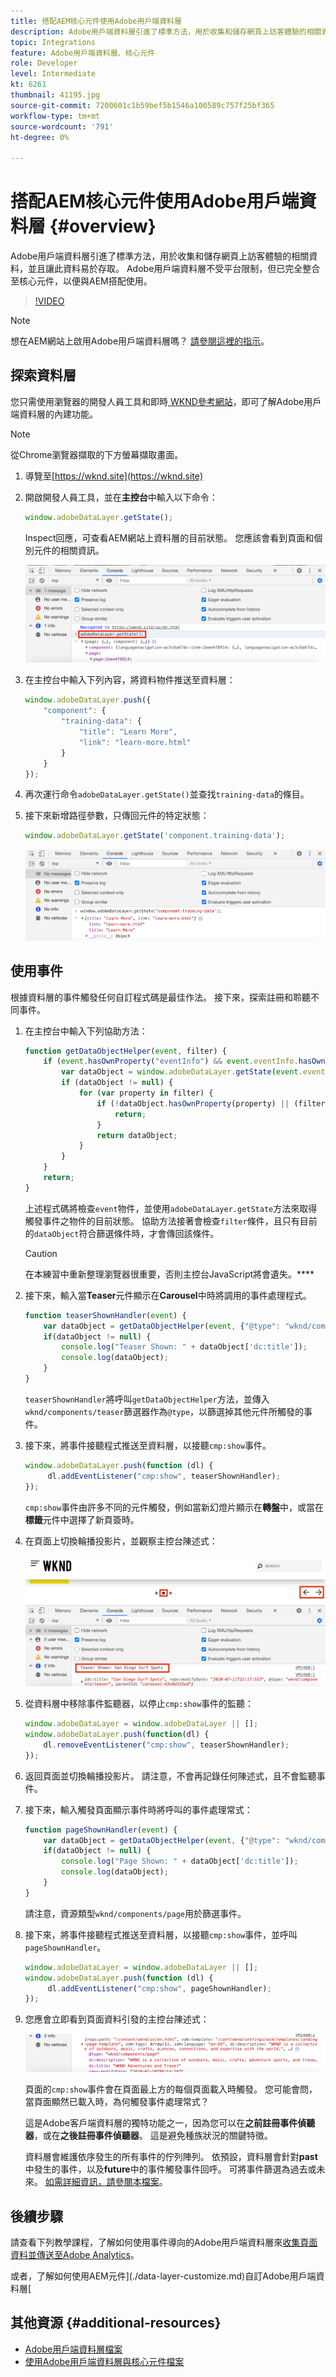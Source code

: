 ```yaml
---
title: 搭配AEM核心元件使用Adobe用戶端資料層
description: Adobe用戶端資料層引進了標準方法，用於收集和儲存網頁上訪客體驗的相關資料，並且讓此資料易於存取。 Adobe用戶端資料層不受平台限制，但已完全整合至核心元件，以便與AEM搭配使用。
topic: Integrations
feature: Adobe用戶端資料層、核心元件
role: Developer
level: Intermediate
kt: 6261
thumbnail: 41195.jpg
source-git-commit: 7200601c1b59bef5b1546a100589c757f25bf365
workflow-type: tm+mt
source-wordcount: '791'
ht-degree: 0%

---
```



# 搭配AEM核心元件使用Adobe用戶端資料層 {#overview}

Adobe用戶端資料層引進了標準方法，用於收集和儲存網頁上訪客體驗的相關資料，並且讓此資料易於存取。 Adobe用戶端資料層不受平台限制，但已完全整合至核心元件，以便與AEM搭配使用。

>[!VIDEO](https://video.tv.adobe.com/v/41195?quality=12&learn=on)

>[!NOTE]
>
> 想在AEM網站上啟用Adobe用戶端資料層嗎？ [請參閱這裡的指示](https://experienceleague.adobe.com/docs/experience-manager-core-components/using/developing/data-layer/overview.html#installation-activation)。

## 探索資料層

您只需使用瀏覽器的開發人員工具和即時[ WKND參考網站](https://wknd.site/)，即可了解Adobe用戶端資料層的內建功能。

>[!NOTE]
>
> 從Chrome瀏覽器擷取的下方螢幕擷取畫面。

1. 導覽至[https://wknd.site](https://wknd.site)
1. 開啟開發人員工具，並在&#x200B;**主控台**&#x200B;中輸入以下命令：

   ```js
   window.adobeDataLayer.getState();
   ```

   Inspect回應，可查看AEM網站上資料層的目前狀態。 您應該會看到頁面和個別元件的相關資訊。

   ![Adobe資料層回應](assets/data-layer-state-response.png)

1. 在主控台中輸入下列內容，將資料物件推送至資料層：

   ```js
   window.adobeDataLayer.push({
       "component": {
           "training-data": {
               "title": "Learn More",
               "link": "learn-more.html"
           }
       }
   });
   ```

1. 再次運行命令`adobeDataLayer.getState()`並查找`training-data`的條目。
1. 接下來新增路徑參數，只傳回元件的特定狀態：

   ```js
   window.adobeDataLayer.getState('component.training-data');
   ```

   ![只傳回單一元件資料項目](assets/return-just-single-component.png)

## 使用事件

根據資料層的事件觸發任何自訂程式碼是最佳作法。 接下來，探索註冊和聆聽不同事件。

1. 在主控台中輸入下列協助方法：

   ```js
   function getDataObjectHelper(event, filter) {
       if (event.hasOwnProperty("eventInfo") && event.eventInfo.hasOwnProperty("path")) {
           var dataObject = window.adobeDataLayer.getState(event.eventInfo.path);
           if (dataObject != null) {
               for (var property in filter) {
                   if (!dataObject.hasOwnProperty(property) || (filter[property] !== null && filter[property] !== dataObject[property])) {
                       return;
                   }
                   return dataObject;
               }
           }
       }
       return;
   }
   ```

   上述程式碼將檢查`event`物件，並使用`adobeDataLayer.getState`方法來取得觸發事件之物件的目前狀態。 協助方法接著會檢查`filter`條件，且只有目前的`dataObject`符合篩選條件時，才會傳回該條件。

   >[!CAUTION]
   >
   > 在本練習中重新整理瀏覽器很重要，否則主控台JavaScript將會遺失。****

1. 接下來，輸入當&#x200B;**Teaser**&#x200B;元件顯示在&#x200B;**Carousel**&#x200B;中時將調用的事件處理程式。

   ```js
   function teaserShownHandler(event) {
       var dataObject = getDataObjectHelper(event, {"@type": "wknd/components/teaser"});
       if(dataObject != null) {
           console.log("Teaser Shown: " + dataObject['dc:title']);
           console.log(dataObject);
       }
   }
   ```

   `teaserShownHandler`將呼叫`getDataObjectHelper`方法，並傳入`wknd/components/teaser`篩選器作為`@type`，以篩選掉其他元件所觸發的事件。

1. 接下來，將事件接聽程式推送至資料層，以接聽`cmp:show`事件。

   ```js
   window.adobeDataLayer.push(function (dl) {
        dl.addEventListener("cmp:show", teaserShownHandler);
   });
   ```

   `cmp:show`事件由許多不同的元件觸發，例如當新幻燈片顯示在&#x200B;**轉盤**&#x200B;中，或當在&#x200B;**標籤**&#x200B;元件中選擇了新頁簽時。

1. 在頁面上切換輪播投影片，並觀察主控台陳述式：

   ![切換轉盤，並查看事件接聽程式](assets/teaser-console-slides.png)

1. 從資料層中移除事件監聽器，以停止`cmp:show`事件的監聽：

   ```js
   window.adobeDataLayer = window.adobeDataLayer || [];
   window.adobeDataLayer.push(function(dl) {
       dl.removeEventListener("cmp:show", teaserShownHandler);
   });
   ```

1. 返回頁面並切換輪播投影片。 請注意，不會再記錄任何陳述式，且不會監聽事件。

1. 接下來，輸入觸發頁面顯示事件時將呼叫的事件處理常式：

   ```js
   function pageShownHandler(event) {
       var dataObject = getDataObjectHelper(event, {"@type": "wknd/components/page"});
       if(dataObject != null) {
           console.log("Page Shown: " + dataObject['dc:title']);
           console.log(dataObject);
       }
   }
   ```

   請注意，資源類型`wknd/components/page`用於篩選事件。

1. 接下來，將事件接聽程式推送至資料層，以接聽`cmp:show`事件，並呼叫`pageShownHandler`。

   ```js
   window.adobeDataLayer = window.adobeDataLayer || [];
   window.adobeDataLayer.push(function (dl) {
        dl.addEventListener("cmp:show", pageShownHandler);
   });
   ```

1. 您應會立即看到頁面資料引發的主控台陳述式：

   ![頁面顯示資料](assets/page-show-console-data.png)

   頁面的`cmp:show`事件會在頁面最上方的每個頁面載入時觸發。 您可能會問，當頁面顯然已載入時，為何觸發事件處理常式？

   這是Adobe客戶端資料層的獨特功能之一，因為您可以在&#x200B;**之前註冊事件偵聽器**，或在&#x200B;**之後註冊事件偵聽器**。 這是避免種族狀況的關鍵特徵。

   資料層會維護依序發生的所有事件的佇列陣列。 依預設，資料層會針對&#x200B;**past**&#x200B;中發生的事件，以及&#x200B;**future**&#x200B;中的事件觸發事件回呼。 可將事件篩選為過去或未來。 [如需詳細資訊，請參閱本檔案](https://github.com/adobe/adobe-client-data-layer/wiki#addeventlistener)。


## 後續步驟

請查看下列教學課程，了解如何使用事件導向的Adobe用戶端資料層來[收集頁面資料並傳送至Adobe Analytics](../analytics/collect-data-analytics.md)。

或者，了解如何使用AEM元件](./data-layer-customize.md)自訂Adobe用戶端資料層[


## 其他資源 {#additional-resources}

* [Adobe用戶端資料層檔案](https://github.com/adobe/adobe-client-data-layer/wiki)
* [使用Adobe用戶端資料層與核心元件檔案](https://experienceleague.adobe.com/docs/experience-manager-core-components/using/developing/data-layer/overview.html)
